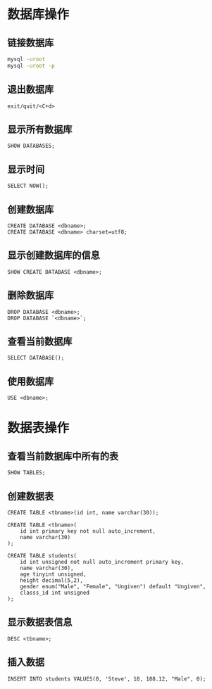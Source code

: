 # 数据库操作

## 链接数据库
```bash
mysql -uroot
mysql -uroot -p
```

## 退出数据库
```mysql
exit/quit/<C+d>
```

## 显示所有数据库
```mysql
SHOW DATABASES;
```

## 显示时间
```mysql
SELECT NOW();
```

## 创建数据库
```mysql
CREATE DATABASE <dbname>;
CREATE DATABASE <dbname> charset=utf8;
```

## 显示创建数据库的信息
```mysql
SHOW CREATE DATABASE <dbname>;
```

## 删除数据库
```mysql
DROP DATABASE <dbname>;
DROP DATABASE `<dbname>`;
```

## 查看当前数据库
```mysql
SELECT DATABASE();
```

## 使用数据库
```mysql
USE <dbname>;
```

# 数据表操作

## 查看当前数据库中所有的表
```mysql
SHOW TABLES;
```

## 创建数据表
```mysql
CREATE TABLE <tbname>(id int, name varchar(30));

CREATE TABLE <tbname>(
    id int primary key not null auto_increment,
    name varchar(30)
);

CREATE TABLE students(
    id int unsigned not null auto_increment primary key,
    name varchar(30),
    age tinyint unsigned,
    height decimal(5,2),
    gender enum("Male", "Female", "Ungiven") default "Ungiven",
    classs_id int unsigned
);
```

## 显示数据表信息
```mysql
DESC <tbname>;
```

## 插入数据
```mysql
INSERT INTO students VALUES(0, 'Steve', 18, 188.12, "Male", 0);
```

